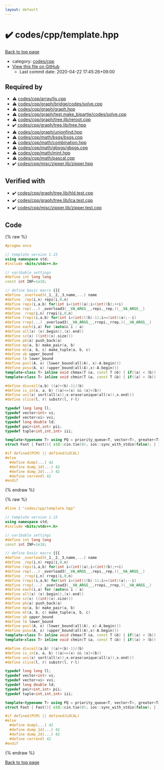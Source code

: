 ```yaml
---
layout: default
---
```


<!-- mathjax config similar to math.stackexchange -->
<script type="text/javascript" async
  src="https://cdnjs.cloudflare.com/ajax/libs/mathjax/2.7.5/MathJax.js?config=TeX-MML-AM_CHTML">
</script>
<script type="text/x-mathjax-config">
  MathJax.Hub.Config({
    TeX: { equationNumbers: { autoNumber: "AMS" }},
    tex2jax: {
      inlineMath: [ ['$','$'] ],
      processEscapes: true
    },
    "HTML-CSS": { matchFontHeight: false },
    displayAlign: "left",
    displayIndent: "2em"
  });
</script>

<script type="text/javascript" src="https://cdnjs.cloudflare.com/ajax/libs/jquery/3.4.1/jquery.min.js"></script>
<script src="https://cdn.jsdelivr.net/npm/jquery-balloon-js@1.1.2/jquery.balloon.min.js" integrity="sha256-ZEYs9VrgAeNuPvs15E39OsyOJaIkXEEt10fzxJ20+2I=" crossorigin="anonymous"></script>
<script type="text/javascript" src="../../../assets/js/copy-button.js"></script>
<link rel="stylesheet" href="../../../assets/css/copy-button.css" />


# :heavy_check_mark: codes/cpp/template.hpp

<a href="../../../index.html">Back to top page</a>

* category: <a href="../../../index.html#7c19064045d3d46a80d9dc742b659ff9">codes/cpp</a>
* <a href="{{ site.github.repository_url }}/blob/master/codes/cpp/template.hpp">View this file on GitHub</a>
    - Last commit date: 2020-04-22 17:45:26+09:00




## Required by

* :warning: <a href="array/lis.cpp.html">codes/cpp/array/lis.cpp</a>
* :warning: <a href="graph/bridge/codes/solve.cpp.html">codes/cpp/graph/bridge/codes/solve.cpp</a>
* :warning: <a href="graph/graph.hpp.html">codes/cpp/graph/graph.hpp</a>
* :warning: <a href="graph/test.make_bipartie/codes/solve.cpp.html">codes/cpp/graph/test.make_bipartie/codes/solve.cpp</a>
* :warning: <a href="graph/tree.lib/reroot.cpp.html">codes/cpp/graph/tree.lib/reroot.cpp</a>
* :heavy_check_mark: <a href="graph/tree.lib/tree.hpp.html">codes/cpp/graph/tree.lib/tree.hpp</a>
* :warning: <a href="graph/unionfind.hpp.html">codes/cpp/graph/unionfind.hpp</a>
* :warning: <a href="math/bsgs/bsgs.cpp.html">codes/cpp/math/bsgs/bsgs.cpp</a>
* :warning: <a href="math/combination.hpp.html">codes/cpp/math/combination.hpp</a>
* :warning: <a href="math/gbsgs/gbsgs.cpp.html">codes/cpp/math/gbsgs/gbsgs.cpp</a>
* :warning: <a href="math/mint.hpp.html">codes/cpp/math/mint.hpp</a>
* :warning: <a href="math/pascal.cpp.html">codes/cpp/math/pascal.cpp</a>
* :heavy_check_mark: <a href="misc/zipper.lib/zipper.hpp.html">codes/cpp/misc/zipper.lib/zipper.hpp</a>


## Verified with

* :heavy_check_mark: <a href="../../../verify/codes/cpp/graph/tree.lib/hld.test.cpp.html">codes/cpp/graph/tree.lib/hld.test.cpp</a>
* :heavy_check_mark: <a href="../../../verify/codes/cpp/graph/tree.lib/lca.test.cpp.html">codes/cpp/graph/tree.lib/lca.test.cpp</a>
* :heavy_check_mark: <a href="../../../verify/codes/cpp/misc/zipper.lib/zipper.test.cpp.html">codes/cpp/misc/zipper.lib/zipper.test.cpp</a>


## Code

<a id="unbundled"></a>
{% raw %}
```cpp
#pragma once

// template version 1.15
using namespace std;
#include <bits/stdc++.h>

// varibable settings
#define int long long
const int INF=1e18;

// define basic macro {{{
#define _overload3(_1,_2,_3,name,...) name
#define _rep(i,n) repi(i,0,n)
#define repi(i,a,b) for(int i=(int)(a);i<(int)(b);++i)
#define rep(...) _overload3(__VA_ARGS__,repi,_rep,)(__VA_ARGS__)
#define _rrep(i,n) rrepi(i,0,n)
#define rrepi(i,a,b) for(int i=(int)((b)-1);i>=(int)(a);--i)
#define rrep(...) _overload3(__VA_ARGS__,rrepi,_rrep,)(__VA_ARGS__)
#define each(i,a) for (auto&& i : a)
#define all(x) (x).begin(),(x).end()
#define sz(x) ((int)(x).size())
#define pb(a) push_back(a)
#define mp(a, b) make_pair(a, b)
#define mt(a, b, c) make_tuple(a, b, c)
#define ub upper_bound
#define lb lower_bound
#define posl(A, x) (lower_bound(all(A), x)-A.begin())
#define posu(A, x) (upper_bound(all(A),x)-A.begin())
template<class T> inline void chmax(T &a, const T &b) { if((a) < (b)) (a) = (b); }
template<class T> inline void chmin(T &a, const T &b) { if((a) > (b)) (a) = (b); }

#define divceil(a,b) ((a)+(b)-1)/(b)
#define is_in(x, a, b) ((a)<=(x) && (x)<(b))
#define uni(x) sort(all(x));x.erase(unique(all(x)),x.end())
#define slice(l, r) substr(l, r-l)

typedef long long ll;
typedef vector<int> vi;
typedef vector<vi> vvi;
typedef long double ld;
typedef pair<int,int> pii;
typedef tuple<int,int,int> iii;

template<typename T> using PQ = priority_queue<T, vector<T>, greater<T>>;
struct Fast { Fast(){ std::cin.tie(0); ios::sync_with_stdio(false); } } fast;

#if defined(PCM) || defined(LOCAL)
#else
  #define dump(...) 42
  #define dump_1d(...) 42
  #define dump_2d(...) 42
  #define cerrendl 42
#endif


```
{% endraw %}

<a id="bundled"></a>
{% raw %}
```cpp
#line 2 "codes/cpp/template.hpp"

// template version 1.15
using namespace std;
#include <bits/stdc++.h>

// varibable settings
#define int long long
const int INF=1e18;

// define basic macro {{{
#define _overload3(_1,_2,_3,name,...) name
#define _rep(i,n) repi(i,0,n)
#define repi(i,a,b) for(int i=(int)(a);i<(int)(b);++i)
#define rep(...) _overload3(__VA_ARGS__,repi,_rep,)(__VA_ARGS__)
#define _rrep(i,n) rrepi(i,0,n)
#define rrepi(i,a,b) for(int i=(int)((b)-1);i>=(int)(a);--i)
#define rrep(...) _overload3(__VA_ARGS__,rrepi,_rrep,)(__VA_ARGS__)
#define each(i,a) for (auto&& i : a)
#define all(x) (x).begin(),(x).end()
#define sz(x) ((int)(x).size())
#define pb(a) push_back(a)
#define mp(a, b) make_pair(a, b)
#define mt(a, b, c) make_tuple(a, b, c)
#define ub upper_bound
#define lb lower_bound
#define posl(A, x) (lower_bound(all(A), x)-A.begin())
#define posu(A, x) (upper_bound(all(A),x)-A.begin())
template<class T> inline void chmax(T &a, const T &b) { if((a) < (b)) (a) = (b); }
template<class T> inline void chmin(T &a, const T &b) { if((a) > (b)) (a) = (b); }

#define divceil(a,b) ((a)+(b)-1)/(b)
#define is_in(x, a, b) ((a)<=(x) && (x)<(b))
#define uni(x) sort(all(x));x.erase(unique(all(x)),x.end())
#define slice(l, r) substr(l, r-l)

typedef long long ll;
typedef vector<int> vi;
typedef vector<vi> vvi;
typedef long double ld;
typedef pair<int,int> pii;
typedef tuple<int,int,int> iii;

template<typename T> using PQ = priority_queue<T, vector<T>, greater<T>>;
struct Fast { Fast(){ std::cin.tie(0); ios::sync_with_stdio(false); } } fast;

#if defined(PCM) || defined(LOCAL)
#else
  #define dump(...) 42
  #define dump_1d(...) 42
  #define dump_2d(...) 42
  #define cerrendl 42
#endif


```
{% endraw %}

<a href="../../../index.html">Back to top page</a>

